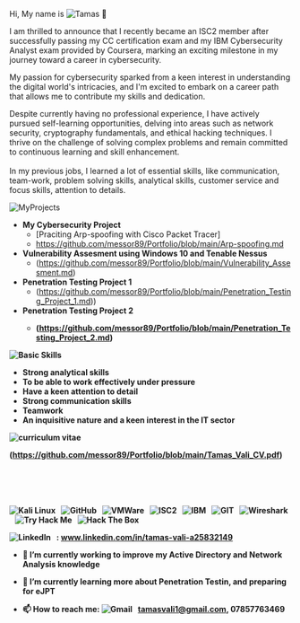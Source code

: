 

Hi, My name is  ![Tamas](https://img.shields.io/badge/Tamas-red) 👋
  
<a>I am thrilled to announce that I recently became an ISC2 member after successfully passing my CC certification exam and my IBM Cybersecurity Analyst exam provided by Coursera, marking an exciting milestone in my journey toward a career in cybersecurity. </a>

My passion for cybersecurity sparked from a keen interest in understanding the digital world's intricacies, and I'm excited to embark on a career path that allows me to contribute my skills and dedication.


Despite currently having no professional experience, I have actively pursued self-learning opportunities, delving into areas such as network security, cryptography fundamentals, and ethical hacking techniques. I thrive on the challenge of solving complex problems and remain committed to continuous learning and skill enhancement.
<br>
<br>
In my previous jobs, I learned a lot of essential skills, like communication, team-work, problem solving skills, analytical skills, customer service and focus skills, attention to details.


![MyProjects](https://img.shields.io/badge/My-Projects-blue)


- <b> My Cybersecurity Project</b>
  - [Praciting Arp-spoofing with Cisco Packet Tracer]
  - https://github.com/messor89/Portfolio/blob/main/Arp-spoofing.md
- <b>Vulnerability Assesment using Windows 10 and Tenable Nessus</b>
  - (https://github.com/messor89/Portfolio/blob/main/Vulnerability_Assesment.md) 
- <b>Penetration Testing Project 1</b>
  - (https://github.com/messor89/Portfolio/blob/main/Penetration_Testing_Project_1.md))
- <b> Penetration Testing Project 2
  - (https://github.com/messor89/Portfolio/blob/main/Penetration_Testing_Project_2.md)</br>

![Basic Skills](https://img.shields.io/badge/Skills-orange)

- Strong analytical skills
- To be able to work effectively under pressure
- Have a keen attention to detail
- Strong communication skills
- Teamwork
- An inquisitive nature and a keen interest in the IT sector




![curriculum vitae](https://img.shields.io/badge/Curriculum-Vitae-darkred)


(https://github.com/messor89/Portfolio/blob/main/Tamas_Vali_CV.pdf)
<br>
<br>
<br>
<br>
<br>

![Kali Linux](https://img.shields.io/badge/-KaliLinux-black?logo=kalilinux&style=social)&nbsp;&nbsp;
![GitHub](https://img.shields.io/badge/-GitHub-black?logo=github&style=social)&nbsp;&nbsp;
![VMWare](https://img.shields.io/badge/-VMWare-black?logo=vmware&style=social)&nbsp;&nbsp;
![ISC2](https://img.shields.io/badge/-ISC2-black?logo=isc2&style=social)&nbsp;&nbsp;
![IBM](https://img.shields.io/badge/-IBM-black?logo=IBM&style=social)&nbsp;&nbsp;
![GIT](https://img.shields.io/badge/-GIT-black?logo=GIT&style=social)&nbsp;&nbsp;
![Wireshark](https://img.shields.io/badge/-Wireshark-black?logo=wireshark&style=social)&nbsp;&nbsp;
![Try Hack Me](https://img.shields.io/badge/-TryHackMe-black?logo=tryhackme&style=social)&nbsp;&nbsp;
![Hack The Box](https://img.shields.io/badge/-HackTheBox-black?logo=Hackthebox&style=social)&nbsp;&nbsp;




![LinkedIn](https://img.shields.io/badge/-LinkedIn-black?logo=linkedin&style=social)&nbsp;&nbsp;
: www.linkedin.com/in/tamas-vali-a25832149

- 🔭 I’m currently working to improve my Active Directory and Network Analysis knowledge

- 🌱 I’m currently learning more about Penetration Testin, and preparing for eJPT

- 📫 How to reach me: ![Gmail](https://img.shields.io/badge/-Gmail-black?logo=gmail&style=social)&nbsp;&nbsp;
 tamasvali1@gmail.com, 07857763469
<br>
<br>

</html>
